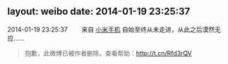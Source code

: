 layout: weibo
date: 2014-01-19 23:25:37
---
2014-01-19 23:25:37  &nbsp;&nbsp;&nbsp;&nbsp;&nbsp;&nbsp; 来自 <a href="http://app.weibo.com/t/feed/22zMnn" rel="nofollow">小米手机</a>
自始至终从未走进，从此之后漠然无应……
>  抱歉，此微博已被作者删除。查看帮助：http://t.cn/Rfd3rQV

